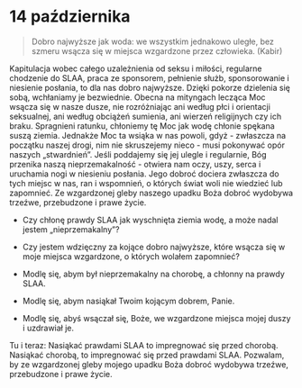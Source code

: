 
# 14 października

> Dobro najwyższe jak woda: we wszystkim jednakowo uległe, bez szmeru wsącza się w miejsca wzgardzone przez człowieka. (Kabir)

Kapitulacja wobec całego uzależnienia od seksu i miłości, regularne chodzenie do SLAA, praca ze sponsorem, pełnienie służb, sponsorowanie i niesienie posłania, to dla nas dobro najwyższe. Dzięki pokorze dzielenia się sobą, wchłaniamy je bezwiednie. Obecna na mityngach lecząca Moc wsącza się w nasze dusze, nie rozróżniając ani według płci i orientacji seksualnej, ani według obciążeń sumienia, ani wierzeń religijnych czy ich braku. Spragnieni ratunku, chłoniemy tę Moc jak wodę chłonie spękana suszą ziemia.
Jednakże Moc ta wsiąka w nas powoli, gdyż - zwłaszcza na początku naszej drogi, nim nie skruszejemy nieco - musi pokonywać opór naszych „stwardnień”. Jeśli poddajemy się jej ulegle i regularnie, Bóg przenika naszą nieprzemakalność - otwiera nam oczy, uszy, serca i uruchamia nogi w niesieniu posłania. Jego dobroć dociera zwłaszcza do tych miejsc w nas, ran i wspomnień, o których świat woli nie wiedzieć lub zapomnieć. Ze wzgardzonej gleby naszego upadku Boża dobroć wydobywa trzeźwe, przebudzone i prawe życie.

- Czy chłonę prawdy SLAA jak wyschnięta ziemia wodę, a może nadal jestem „nieprzemakalny”?
- Czy jestem wdzięczny za kojące dobro najwyższe, które wsącza się w moje miejsca wzgardzone, o których wolałem zapomnieć?

- Modlę się, abym był nieprzemakalny na chorobę, a chłonny na prawdy SLAA.
- Modlę się, abym nasiąkał Twoim kojącym dobrem, Panie.
- Modlę się, abyś wsączał się, Boże, we wzgardzone miejsca mojej duszy i uzdrawiał je.

Tu i teraz: Nasiąkać prawdami SLAA to impregnować się przed chorobą. Nasiąkać chorobą, to impregnować się przed prawdami SLAA. Pozwalam, by ze wzgardzonej gleby mojego upadku Boża dobroć wydobywa trzeźwe, przebudzone i prawe życie.
